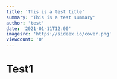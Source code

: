 ```yaml
---
title: 'This is a test title'
summary: 'This is a test summary'
author: 'test'
date: '2021-01-11T12:00'
imagesrc: 'https://sideex.io/cover.png'
viewcount: '0'
---
```


# Test1
